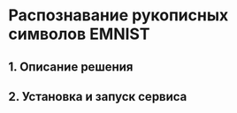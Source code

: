 # Распознавание рукописных символов EMNIST

## 1. Описание решения



## 2. Установка и запуск сервиса



